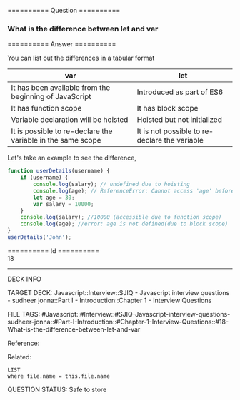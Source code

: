 ========== Question ==========  

### What is the difference between let and var  

========== Answer ==========  

You can list out the differences in a tabular format

| var | let |
| --- | --- |
| It has been available from the beginning of JavaScript | Introduced as part of ES6 |
| It has function scope | It has block scope |
| Variable declaration will be hoisted | Hoisted but not initialized |
| It is possible to re-declare the variable in the same scope | It is not possible to re-declare the variable |

Let's take an example to see the difference,

```javascript
function userDetails(username) {
    if (username) {
        console.log(salary); // undefined due to hoisting
        console.log(age); // ReferenceError: Cannot access 'age' before initialization
        let age = 30;
        var salary = 10000;
    }
    console.log(salary); //10000 (accessible due to function scope)
    console.log(age); //error: age is not defined(due to block scope)
}
userDetails('John');
```

========== Id ==========  
18

---

DECK INFO

TARGET DECK: Javascript::Interview::SJIQ - Javascript interview questions - sudheer jonna::Part I - Introduction::Chapter 1 - Interview Questions

FILE TAGS: #Javascript::#Interview::#SJIQ-Javascript-interview-questions-sudheer-jonna::#Part-I-Introduction::#Chapter-1-Interview-Questions::#18-What-is-the-difference-between-let-and-var

Reference:

Related:

```dataview
LIST
where file.name = this.file.name
```

QUESTION STATUS: Safe to store
